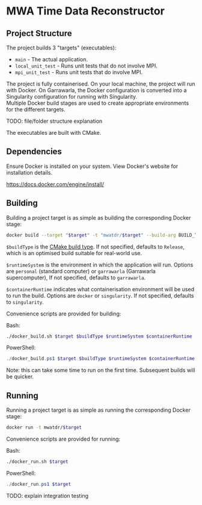 # MWA Time Data Reconstructor

## Project Structure

The project builds 3 "targets" (executables):

- `main` - The actual application.
- `local_unit_test` - Runs unit tests that do not involve MPI.
- `mpi_unit_test` - Runs unit tests that do involve MPI.

The project is fully containerised. On your local machine, the project will run with Docker. On Garrawarla, the Docker configuration is converted into a Singularity configuration for running with Singularity.  
Multiple Docker build stages are used to create appropriate environments for the different targets.

TODO: file/folder structure explanation

The executables are built with CMake.

## Dependencies

Ensure Docker is installed on your system. View Docker's website for installation
details.

<https://docs.docker.com/engine/install/>

## Building

Building a project target is as simple as building the corresponding Docker stage:

```bash
docker build --target "$target" -t "mwatdr/$target" --build-arg BUILD_TYPE=$buildType --build-arg RUNTIME_SYSTEM=$runtimeSystem --build-arg CONTAINER_RUNTIME=$containerRuntime .
```

`$buildType` is the [CMake build type](https://cmake.org/cmake/help/v3.10/variable/CMAKE_BUILD_TYPE.html).
If not specified, defaults to `Release`, which is an optimised build suitable for real-world use.

`$runtimeSystem` is the environment in which the application will run.
Options are `personal` (standard computer) or `garrawarla` (Garrawarla supercomputer),
If not specified, defaults to `garrawarla`.

`$containerRuntime` indicates what containerisation environment will be used to run the build. Options are `docker` or `singularity`.
If not specified, defaults to `singularity`.

Convenience scripts are provided for building:

Bash:
```bash
./docker_build.sh $target $buildType $runtimeSystem $containerRuntime
```

PowerShell:
```powershell
./docker_build.ps1 $target $buildType $runtimeSystem $containerRuntime
```

Note: this can take some time to run on the first time. Subsequent builds will be quicker.

## Running

Running a project target is as simple as running the corresponding Docker stage:

```bash
docker run -t mwatdr/$target
```

Convenience scripts are provided for running:

Bash:
```bash
./docker_run.sh $target
```

PowerShell:
```powershell
./docker_run.ps1 $target
```



TODO: explain integration testing
